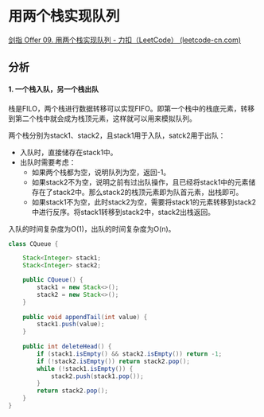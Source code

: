 # 用两个栈实现队列

[剑指 Offer 09. 用两个栈实现队列 - 力扣（LeetCode） (leetcode-cn.com)](https://leetcode-cn.com/problems/yong-liang-ge-zhan-shi-xian-dui-lie-lcof/)

## 分析

#### 1. 一个栈入队，另一个栈出队

栈是FILO，两个栈进行数据转移可以实现FIFO。即第一个栈中的栈底元素，转移到第二个栈中就会成为栈顶元素，这样就可以用来模拟队列。

两个栈分别为stack1、stack2，且stack1用于入队，satck2用于出队：

*   入队时，直接储存在stack1中。
*   出队时需要考虑：
    *   如果两个栈都为空，说明队列为空，返回-1。
    *   如果stack2不为空，说明之前有过出队操作，且已经将stack1中的元素储存在了stack2中。那么stack2的栈顶元素即为队首元素，出栈即可。
    *   如果stack1不为空，此时stack2为空，需要将stack1的元素转移到stack2中进行反序。将stack1转移到stack2中，stack2出栈返回。

入队的时间复杂度为O(1)，出队的时间复杂度为O(n)。

```java
class CQueue {

    Stack<Integer> stack1;
    Stack<Integer> stack2;

    public CQueue() {
        stack1 = new Stack<>();
        stack2 = new Stack<>();
    }
    
    public void appendTail(int value) {
        stack1.push(value);
    }
    
    public int deleteHead() {
        if (stack1.isEmpty() && stack2.isEmpty()) return -1;
        if (!stack2.isEmpty()) return stack2.pop();
        while (!stack1.isEmpty()) {
            stack2.push(stack1.pop());
        }
        return stack2.pop();
    }
}
```

